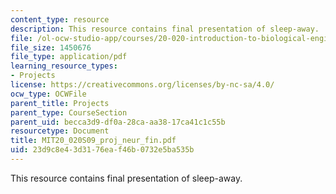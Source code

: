 ```yaml
---
content_type: resource
description: This resource contains final presentation of sleep-away.
file: /ol-ocw-studio-app/courses/20-020-introduction-to-biological-engineering-design-spring-2009/23d9c8e43d3176eaf46b0732e5ba535b_MIT20_020S09_proj_neur_fin.pdf
file_size: 1450676
file_type: application/pdf
learning_resource_types:
- Projects
license: https://creativecommons.org/licenses/by-nc-sa/4.0/
ocw_type: OCWFile
parent_title: Projects
parent_type: CourseSection
parent_uid: becca3d9-df0a-28ca-aa38-17ca41c1c55b
resourcetype: Document
title: MIT20_020S09_proj_neur_fin.pdf
uid: 23d9c8e4-3d31-76ea-f46b-0732e5ba535b
---
```

This resource contains final presentation of sleep-away.